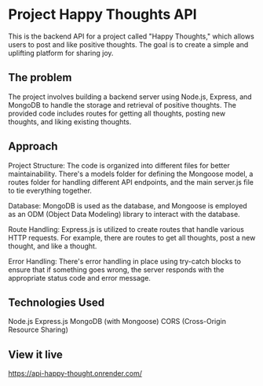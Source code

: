 # Project Happy Thoughts API

This is the backend API for a project called "Happy Thoughts," which allows users to post and like positive thoughts. The goal is to create a simple and uplifting platform for sharing joy.

## The problem

The project involves building a backend server using Node.js, Express, and MongoDB to handle the storage and retrieval of positive thoughts. The provided code includes routes for getting all thoughts, posting new thoughts, and liking existing thoughts.

## Approach

Project Structure: The code is organized into different files for better maintainability. There's a models folder for defining the Mongoose model, a routes folder for handling different API endpoints, and the main server.js file to tie everything together.

Database: MongoDB is used as the database, and Mongoose is employed as an ODM (Object Data Modeling) library to interact with the database.

Route Handling: Express.js is utilized to create routes that handle various HTTP requests. For example, there are routes to get all thoughts, post a new thought, and like a thought.

Error Handling: There's error handling in place using try-catch blocks to ensure that if something goes wrong, the server responds with the appropriate status code and error message.

## Technologies Used

Node.js
Express.js
MongoDB (with Mongoose)
CORS (Cross-Origin Resource Sharing)

## View it live

https://api-happy-thought.onrender.com/ 
